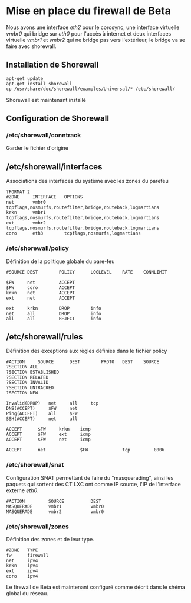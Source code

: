 # Mise en place du firewall de Beta

Nous avons une interface _eth2_ pour le corosync, une interface virtuelle _vmbr0_ qui bridge sur _eth0_ pour l'accès à internet et deux interfaces virtuelle _vmbr1_ et _vmbr2_ qui ne bridge pas vers l'extérieur, le bridge va se faire avec shorewall.

## Installation de Shorewall
```
apt-get update
apt-get install shorewall
cp /usr/share/doc/shorewall/examples/Universal/* /etc/shorewall/
```
Shorewall est maintenant installé

## Configuration de Shorewall

### /etc/shorewall/conntrack
Garder le fichier d'origine

## /etc/shorewall/interfaces
Associations des interfaces du système avec les zones du parefeu
```
?FORMAT 2
#ZONE	  INTERFACE   OPTIONS
net       vmbr0       tcpflags,nosmurfs,routefilter,bridge,routeback,logmartians
krkn      vmbr1       tcpflags,nosmurfs,routefilter,bridge,routeback,logmartians
ext       vmbr2       tcpflags,nosmurfs,routefilter,bridge,routeback,logmartians
coro      eth3        tcpflags,nosmurfs,logmartians
```

### /etc/shorewall/policy
Définition de la politique globale du pare-feu
```
#SOURCE	DEST		POLICY		LOGLEVEL	RATE	CONNLIMIT

$FW	    net		    ACCEPT
$FW	    coro		ACCEPT
krkn	net		    ACCEPT
ext	    net		    ACCEPT

ext	    krkn		DROP		info
net	    all	    	DROP		info
all  	all	    	REJECT		info

```

## /etc/shorewall/rules
Définition des exceptions aux règles définies dans le fichier policy
```
#ACTION		SOURCE		DEST		PROTO	DEST	SOURCE
?SECTION ALL
?SECTION ESTABLISHED
?SECTION RELATED
?SECTION INVALID
?SECTION UNTRACKED
?SECTION NEW

Invalid(DROP)	net		all		tcp
DNS(ACCEPT)	    $FW		net
Ping(ACCEPT)    all     $FW
SSH(ACCEPT)     net     all

ACCEPT		$FW		krkn	icmp
ACCEPT		$FW		ext		icmp
ACCEPT		$FW		net		icmp

ACCEPT      net		        $FW             tcp         8006
```
### /etc/shorewall/snat
Configuration SNAT permettant de faire du "masquerading", ainsi les paquets qui sortent des CT LXC ont comme IP source, l'IP de l'interface externe _eth0_.  
```
#ACTION			SOURCE			DEST
MASQUERADE      vmbr1           vmbr0
MASQUERADE      vmbr2           vmbr0
```
### /etc/shorewall/zones
Définition des zones et de leur type.
```
#ZONE   TYPE	       
fw	    firewall
net	    ipv4
krkn	ipv4
ext	    ipv4
coro    ipv4
```

Le firewall de Beta est maintenant configuré comme décrit dans le shéma global du réseau.